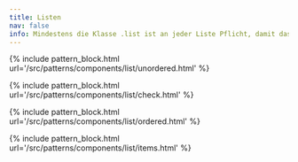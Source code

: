```yaml
---
title: Listen
nav: false
info: Mindestens die Klasse .list ist an jeder Liste Pflicht, damit das Styling funktioniert.
---
```


{% include pattern_block.html url='/src/patterns/components/list/unordered.html' %}

{% include pattern_block.html url='/src/patterns/components/list/check.html' %}

{% include pattern_block.html url='/src/patterns/components/list/ordered.html' %}

{% include pattern_block.html url='/src/patterns/components/list/items.html' %}

